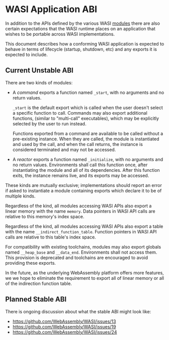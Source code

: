 WASI Application ABI
====================

In addition to the APIs defined by the various WASI [modules](modules.md) there
are also certain expectations that the WASI runtime places on an application
that wishes to be portable across WASI implementations.

This document describes how a conforming WASI application is expected to behave
in terms of lifecycle (startup, shutdown, etc) and any exports it is expected to
include.

Current Unstable ABI
--------------------

There are two kinds of modules:

 - A *command* exports a function named `_start`, with no arguments and no return
   values.

   `_start` is the default export which is called when the user doesn't select a
   specific function to call. Commands may also export additional functions,
   (similar to "multi-call" executables), which may be explicitly selected by the
   user to run instead.

   Functions exported from a command are available to be called without a
   pre-existing instance. When they are called, the module is instantiated and used
   by the call, and when the call returns, the instance is considered terminated
   and may not be accessed.

 - A *reactor* exports a function named `_initialize`, with no arguments and no
   return values. Environments shall call this function once, after instantiating
   the module and all of its dependencies. After this function exits, the instance
   remains live, and its exports may be accessed.

These kinds are mutually exclusive; implementations should report an error if
asked to instantiate a module containing exports which declare it to be of
multiple kinds.

Regardless of the kind, all modules accessing WASI APIs also export a linear
memory with the name `memory`. Data pointers in WASI API calls are relative to
this memory's index space.

Regardless of the kind, all modules accessing WASI APIs also export a table
with the name `__indirect_function_table`. Function pointers in WASI API calls
are relative to this table's index space.

For compatibility with existing toolchains, modules may also export globals
named `__heap_base` and `__data_end`. Environments shall not access them.
This provision is deprecated and toolchains are encouraged to avoid providing
these exports.

In the future, as the underlying WebAssembly platform offers more features, we
we hope to eliminate the requirement to export all of linear memory or all of
the indirection function table.

Planned Stable ABI
------------------

There is ongoing discussion about what the stable ABI might look like:

- https://github.com/WebAssembly/WASI/issues/13
- https://github.com/WebAssembly/WASI/issues/19
- https://github.com/WebAssembly/WASI/issues/24
